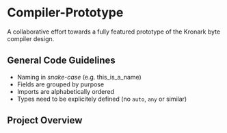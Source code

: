 # Compiler-Prototype
A collaborative effort towards a fully featured prototype of the Kronark byte compiler design.

## General Code Guidelines
- Naming in *snake-case* (e.g. this_is_a_name)
- Fields are grouped by purpose
- Imports are alphabetically ordered
- Types need to be explicitely defined (no `auto`, `any` or similar)

## Project Overview
